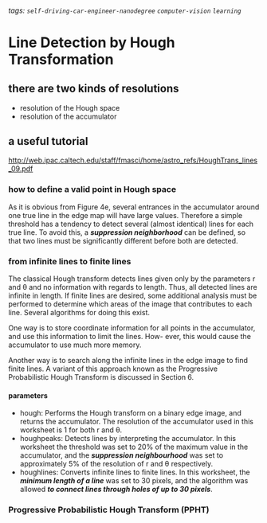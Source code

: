 ###### tags: `self-driving-car-engineer-nanodegree` `computer-vision` `learning`
# Line Detection by Hough Transformation

## there are two kinds of resolutions
- resolution of the Hough space
- resolution of the accumulator

## a useful tutorial
http://web.ipac.caltech.edu/staff/fmasci/home/astro_refs/HoughTrans_lines_09.pdf
### how to define a valid point in Hough space
As it is obvious from Figure 4e, several entrances in the accumulator around one true line in the edge map will have large values. Therefore a simple threshold has a tendency to detect several (almost identical) lines for each true line. To avoid this, a ***suppression neighborhood*** can be defined, so that two lines must be significantly different before both are detected.

### from infinite lines to finite lines
The classical Hough transform detects lines given only by the parameters r and θ and no information with regards to length. Thus, all detected lines are infinite in length. If finite lines are
desired, some additional analysis must be performed to determine which areas of the image that
contributes to each line. Several algorithms for doing this exist. 

One way is to store coordinate information for all points in the accumulator, and use this information to limit the lines. How-
ever, this would cause the accumulator to use much more memory. 

Another way is to search along the infinite lines in the edge image to find finite lines. A variant of this approach known as
the Progressive Probabilistic Hough Transform is discussed in Section 6.

#### parameters 
- hough: Performs the Hough transform on a binary edge image, and returns the accumulator. The resolution of the accumulator used in this worksheet is 1 for both r and θ.
- houghpeaks: Detects lines by interpreting the accumulator. In this worksheet the threshold was set to 20% of the maximum value in the accumulator, and the ***suppression neighbourhood*** was set to approximately 5% of the resolution of r and θ respectively.
- houghlines: Converts infinite lines to finite lines. In this worksheet, the ***minimum length of a line*** was set to 30 pixels, and the algorithm was allowed ***to connect lines through holes of up to 30 pixels***.
### Progressive Probabilistic Hough Transform (PPHT)